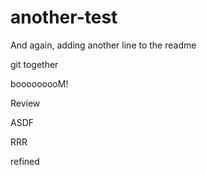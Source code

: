 # another-test

And again, adding another line to the readme

git together

booooooooM!

Review

ASDF

RRR

refined
